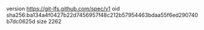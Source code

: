 version https://git-lfs.github.com/spec/v1
oid sha256:ba134a4f0427b22d7456957f48c212b57954463bdaa55f6ed290740b7dc0625d
size 2262

